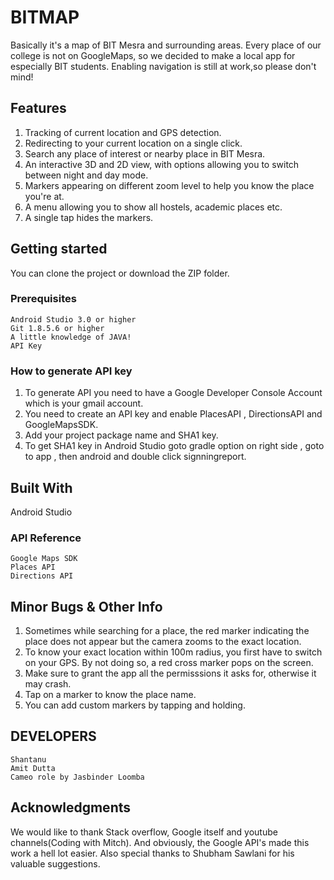 # BITMAP

Basically it's a map of BIT Mesra and surrounding areas. Every place of our college is not on GoogleMaps, so we decided to make a local
app for especially BIT students. Enabling navigation is still at work,so please don't mind!

## Features

1) Tracking of current location and GPS detection.
2) Redirecting to your current location on a single click.
3) Search any place of interest or nearby place in BIT Mesra.
4) An interactive 3D and 2D view, with options allowing you to switch between night and day mode.
5) Markers appearing on different zoom level to help you know the place you're at.
6) A menu allowing you to show all hostels, academic places etc.
7) A single tap hides the markers.

## Getting started

You can clone the project or download the ZIP folder.

### Prerequisites

```
Android Studio 3.0 or higher
Git 1.8.5.6 or higher
A little knowledge of JAVA!
API Key
```

### How to generate API key

1) To generate API you need to have a Google Developer Console Account which is your gmail account.
2) You need to create an API key and enable PlacesAPI , DirectionsAPI and GoogleMapsSDK.
3) Add your project package name and SHA1 key.
4) To get SHA1 key in Android Studio goto gradle option on right side , goto to app , then android and double click signningreport.

## Built With

Android Studio

### API Reference

```
Google Maps SDK
Places API
Directions API
```

## Minor Bugs & Other Info

1) Sometimes while searching for a place, the red marker indicating the place does not appear but the camera zooms to the exact location. 
2) To know your exact location within 100m radius, you first have to switch on your GPS. By not doing so, a red cross marker pops on the screen.
3) Make sure to grant the app all the permisssions it asks for, otherwise it may crash.
4) Tap on a marker to know the place name.
5) You can add custom markers by tapping and holding.

## DEVELOPERS

```
Shantanu
Amit Dutta
Cameo role by Jasbinder Loomba
```

## Acknowledgments

We would like to thank Stack overflow, Google itself and youtube channels(Coding with Mitch). And obviously, the Google API's made this 
work a hell lot easier. Also special thanks to Shubham Sawlani for his valuable suggestions.







